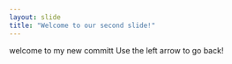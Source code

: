 ```yaml
---
layout: slide
title: "Welcome to our second slide!"
---
```

welcome to my new committ
Use the left arrow to go back!
